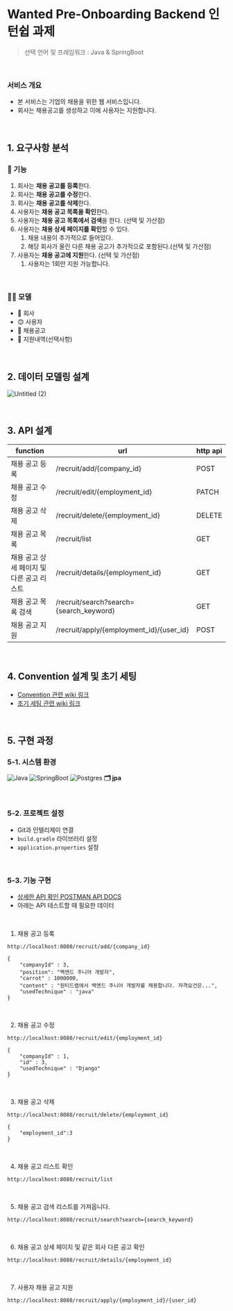 # Wanted Pre-Onboarding Backend 인턴쉽 과제

> 선택 언어 및 프레임워크 : Java & SpringBoot

</hr>
</br>

### 서비스 개요
- 본 서비스는 기업의 채용을 위한 웹 서비스입니다.
- 회사는 채용공고를 생성하고 이에 사용자는 지원합니다.

</br>

## 1. 요구사항 분석

### 📝 기능
1. 회사는 **채용 공고를 등록**한다.
2. 회사는 **채용 공고를 수정**한다.
3. 회사는 **채용 공고를 삭제**한다.
4. 사용자는 **채용 공고 목록을 확인**한다.
5. 사용자는 **채용 공고 목록에서 검색**을 한다. (선택 및 가산점)
6. 사용자는 **채용 상세 페이지를 확인**할 수 있다.
    1. 채용 내용이 추가적으로 들어있다.
    2. 해당 회사가 올린 다른 채용 공고가 추가적으로 포함된다.(선택 및 가산점)
7. 사용자는 **채용 공고에 지원**한다. (선택 및 가산점)
    1. 사용자는 1회만 지원 가능합니다.

</br>

### 👩‍💻 모델
- 🌆 회사
- 😊 사용자
- 📃 채용공고
- 📑 지원내역(선택사항)

</br>

## 2. 데이터 모델링 설계
![Untitled (2)](https://github.com/user-attachments/assets/0ed6fb4f-2d8e-42b5-b8d0-e5ee9d6167c3)


</br>

## 3. API 설계
| function | url | http api |
|----------|-----|----------|
| 채용 공고 등록 | /recruit/add/{company_id} | POST |
| 채용 공고 수정 | /recruit/edit/{employment_id} | PATCH |
| 채용 공고 삭제 | /recruit/delete/{employment_id} | DELETE |
| 채용 공고 목록 | /recruit/list | GET |
| 채용 공고 상세 페이지 및 다른 공고 리스트 | /recruit/details/{employment_id} | GET |
| 채용 공고 목록 검색 | /recruit/search?search={search_keyword} | GET |
| 채용 공고 지원 | /recruit/apply/{employment_id}/{user_id} | POST |

</br>

## 4. Convention 설계 및 초기 세팅
- [ Convention 관련 wiki 링크 ](https://github.com/K-0joo/wanted-pre-onboarding-backend/wiki/Coding-Conventions)
- [ 초기 세팅 관련 wiki 링크 ](https://github.com/K-0joo/wanted-pre-onboarding-backend/wiki/Initialize-Setting-About-SpringBoot)

</br>

## 5. 구현 과정
### 5-1. 시스템 환경
![Java](https://img.shields.io/badge/java-%23ED8B00.svg?style=for-the-badge&logo=openjdk&logoColor=white)
![SpringBoot](https://img.shields.io/badge/spring-%236DB33F.svg?style=for-the-badge&logo=spring&logoColor=white)
![Postgres](https://img.shields.io/badge/postgres-%23316192.svg?style=for-the-badge&logo=postgresql&logoColor=white)
**🗂 jpa**

</br>

### 5-2. 프로젝트 설정
- Git과 인텔리제이 연결
- `build.gradle` 라이브러리 설정
- `application.properties` 설정

</br>

### 5-3. 기능 구현
- [ 상세한 API 확인 POSTMAN API DOCS ](https://documenter.getpostman.com/view/21360094/2sA3rxpYGF)
- 아래는 API 테스트할 때 필요한 데이터

</br>

1. 채용 공고 등록
```
http://localhost:8080/recruit/add/{company_id}
```

```
{
    "companyId" : 3,
	"position": "백엔드 주니어 개발자",
    "carrot" : 1000000,
    "content" : "원티드랩에서 백엔드 주니어 개발자를 채용합니다. 자격요건은...",
    "usedTechnique" : "java"
}
```
</br>

2. 채용 공고 수정
```
http://localhost:8080/recruit/edit/{employment_id}
```

```
{
    "companyId" : 1,
    "id" : 3,
    "usedTechnique" : "Django"
}
```

</br>


3. 채용 공고 삭제
```
http://localhost:8080/recruit/delete/{employment_id}
```

```
{
	"employment_id":3
}
```

</br>

4. 채용 공고 리스트 확인
```
http://localhost:8080/recruit/list
```
</br>

5. 채용 공고 검색 리스트를 가져옵니다.
```
http://localhost:8080/recruit/search?search={search_keyword}
```

</br>

6. 채용 공고 상세 페이지 및 같은 회사 다른 공고 확인
```
http://localhost:8080/recruit/details/{employment_id}
```

</br>

7. 사용자 채용 공고 지원
```
http://localhost:8080/recruit/apply/{employment_id}/{user_id}
```
